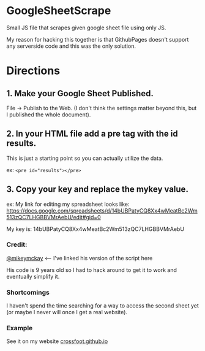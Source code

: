 # GoogleSheetScrape
Small JS file that scrapes given google sheet file using only JS.

My reason for hacking this together is that GithubPages doesn't support any serverside code and this was the only solution.
# Directions
## 1. Make your Google Sheet Published.
File -> Publish to the Web. (I don't think the settings matter beyond this, but I published the whole document).
## 2. In your HTML file add a pre tag with the id results.
This is just a starting point so you can actually utilize the data.

ex: `<pre id="results"></pre>`
## 3. Copy your key and replace the mykey value.
ex: My link for editing my spreadsheet looks like: https://docs.google.com/spreadsheets/d/14bUBPatyCQ8Xx4wMeatBc2Wm513zQC7LHGBBVMrAebU/edit#gid=0

My key is: 14bUBPatyCQ8Xx4wMeatBc2Wm513zQC7LHGBBVMrAebU
### Credit:
[@mikeymckay](https://github.com/mikeymckay/google-spreadsheet-javascript) <-- I've linked his version of the script here

His code is 9 years old so I had to hack around to get it to work and eventually simplify it.
### Shortcomings
I haven't spend the time searching for a way to access the second sheet yet (or maybe I never will once I get a real website).

### Example
See it on my website [crossfoot.github.io](https://crossfoot.github.io/GoogleSheetScrape)
